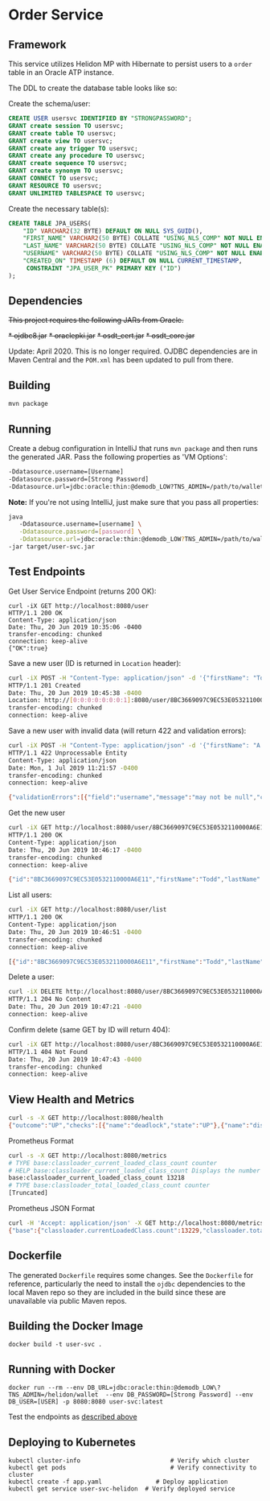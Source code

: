 # Order Service

## Framework

This service utilizes Helidon MP with Hibernate to persist users to a `order` table in an Oracle ATP instance.



The DDL to create the database table looks like so:

Create the schema/user:

```sql
CREATE USER usersvc IDENTIFIED BY "STRONGPASSWORD";
GRANT create session TO usersvc;
GRANT create table TO usersvc;
GRANT create view TO usersvc;
GRANT create any trigger TO usersvc;
GRANT create any procedure TO usersvc;
GRANT create sequence TO usersvc;
GRANT create synonym TO usersvc;
GRANT CONNECT TO usersvc;
GRANT RESOURCE TO usersvc;
GRANT UNLIMITED TABLESPACE TO usersvc;
```

Create the necessary table(s):

```sql
CREATE TABLE JPA_USERS(
    "ID" VARCHAR2(32 BYTE) DEFAULT ON NULL SYS_GUID(), 
	"FIRST_NAME" VARCHAR2(50 BYTE) COLLATE "USING_NLS_COMP" NOT NULL ENABLE, 
	"LAST_NAME" VARCHAR2(50 BYTE) COLLATE "USING_NLS_COMP" NOT NULL ENABLE, 
	"USERNAME" VARCHAR2(50 BYTE) COLLATE "USING_NLS_COMP" NOT NULL ENABLE, 
	"CREATED_ON" TIMESTAMP (6) DEFAULT ON NULL CURRENT_TIMESTAMP, 
	 CONSTRAINT "JPA_USER_PK" PRIMARY KEY ("ID")
);
```

## Dependencies

~~This project requires the following JARs from Oracle.~~

~~* ojdbc8.jar~~
~~* oraclepki.jar~~
~~* osdt_cert.jar~~
~~* osdt_core.jar~~

Update: April 2020. This is no longer required. OJDBC dependencies are in Maven Central and the `POM.xml` has been updated to pull from there.

## Building

```bash
mvn package
```

## Running

Create a debug configuration in IntelliJ that runs `mvn package` and then runs the generated JAR. Pass the following properties as 'VM Options':

```bash
-Ddatasource.username=[Username]
-Ddatasource.password=[Strong Password]
-Ddatasource.url=jdbc:oracle:thin:@demodb_LOW?TNS_ADMIN=/path/to/wallet
```

**Note:** If you're not using IntelliJ, just make sure that you pass all properties:
 
 ```bash
java 
    -Ddatasource.username=[username] \
    -Ddatasource.password=[password] \
    -Ddatasource.url=jdbc:oracle:thin:@demodb_LOW?TNS_ADMIN=/path/to/wallet \
-jar target/user-svc.jar
```

## Test Endpoints

Get User Service Endpoint (returns 200 OK):

```
curl -iX GET http://localhost:8080/user                                                                                                                                                    
HTTP/1.1 200 OK
Content-Type: application/json
Date: Thu, 20 Jun 2019 10:35:06 -0400
transfer-encoding: chunked
connection: keep-alive
{"OK":true}                                                          
```

Save a new user (ID is returned in `Location` header):

```bash
curl -iX POST -H "Content-Type: application/json" -d '{"firstName": "Todd", "lastName": "Sharp", "username": "recursivecodes"}' http://localhost:8080/user/save                            
HTTP/1.1 201 Created
Date: Thu, 20 Jun 2019 10:45:38 -0400
Location: http://[0:0:0:0:0:0:0:1]:8080/user/8BC3669097C9EC53E0532110000A6E11
transfer-encoding: chunked
connection: keep-alive
```

Save a new user with invalid data (will return 422 and validation errors):

```bash
curl -iX POST -H "Content-Type: application/json" -d '{"firstName": "A Really Long First Name That Will Be Longer Than 50 Chars", "lastName": null, "username": null}' http://localhost:8080/user/save                            
HTTP/1.1 422 Unprocessable Entity
Content-Type: application/json
Date: Mon, 1 Jul 2019 11:21:57 -0400
transfer-encoding: chunked
connection: keep-alive

{"validationErrors":[{"field":"username","message":"may not be null","currentValue":null},{"field":"lastName","message":"may not be null","currentValue":null},{"field":"firstName","message":"size must be between 0 and 50","currentValue":"A Really Long First Name That Will Be Longer Than 50 Chars"}]}%                                    
```

Get the new user

```bash
curl -iX GET http://localhost:8080/user/8BC3669097C9EC53E0532110000A6E11                                                                                                                   
HTTP/1.1 200 OK
Content-Type: application/json
Date: Thu, 20 Jun 2019 10:46:17 -0400
transfer-encoding: chunked
connection: keep-alive

{"id":"8BC3669097C9EC53E0532110000A6E11","firstName":"Todd","lastName":"Sharp","username":"recursivecodes","createdOn":"2019-06-20T14:45:38.509Z"}
```

List all users:

```bash
curl -iX GET http://localhost:8080/user/list                                                                                                                                               
HTTP/1.1 200 OK
Content-Type: application/json
Date: Thu, 20 Jun 2019 10:46:51 -0400
transfer-encoding: chunked
connection: keep-alive

[{"id":"8BC3669097C9EC53E0532110000A6E11","firstName":"Todd","lastName":"Sharp","username":"recursivecodes","createdOn":"2019-06-20T14:45:38.509Z"}]
```

Delete a user:

```bash
curl -iX DELETE http://localhost:8080/user/8BC3669097C9EC53E0532110000A6E11                                                                                                                
HTTP/1.1 204 No Content
Date: Thu, 20 Jun 2019 10:47:21 -0400
connection: keep-alive
```

Confirm delete (same GET by ID will return 404):

```bash
curl -iX GET http://localhost:8080/user/8BC3669097C9EC53E0532110000A6E11                                                                                                                   
HTTP/1.1 404 Not Found
Date: Thu, 20 Jun 2019 10:47:43 -0400
transfer-encoding: chunked
connection: keep-alive
```

## View Health and Metrics

```bash
curl -s -X GET http://localhost:8080/health                                                                                                                                                
{"outcome":"UP","checks":[{"name":"deadlock","state":"UP"},{"name":"diskSpace","state":"UP","data":{"free":"254.50 GB","freeBytes":273264726016,"percentFree":"54.73%","total":"465.02 GB","totalBytes":499313172480}},{"name":"heapMemory","state":"UP","data":{"free":"254.45 MB","freeBytes":266813240,"max":"4.00 GB","maxBytes":4294967296,"percentFree":"98.69%","total":"308.00 MB","totalBytes":322961408}}]}
```

Prometheus Format

```bash
curl -s -X GET http://localhost:8080/metrics                                                                                                                                               
# TYPE base:classloader_current_loaded_class_count counter
# HELP base:classloader_current_loaded_class_count Displays the number of classes that are currently loaded in the Java virtual machine.
base:classloader_current_loaded_class_count 13218
# TYPE base:classloader_total_loaded_class_count counter
[Truncated]
```

Prometheus JSON Format

```bash
curl -H 'Accept: application/json' -X GET http://localhost:8080/metrics                                                                                                                    
{"base":{"classloader.currentLoadedClass.count":13229,"classloader.totalLoadedClass.count":13229,"classloader.totalUnloadedClass.count":0,"cpu.availableProcessors":4,"cpu.systemLoadAverage":3.65185546875,"gc.G1 Old Generation.count":0,"gc.G1 Old Generation.time":0,"gc.G1 Young Generation.count":9,"gc.G1 Young Generation.time":118,"jvm.uptime":556886,"memory.committedHeap":322961408,"memory.maxHeap":4294967296,"memory.usedHeap":58893312,"thread.count":59,"thread.daemon.count":45,"thread.max.count":59},"vendor":{"grpc.requests.count":0,"grpc.requests.meter":{"count":0,"meanRate":0.0,"oneMinRate":0.0,"fiveMinRate":0.0,"fifteenMinRate":0.0},"requests.count":8,"requests.meter":{"count":8,"meanRate":0.014449382373834188,"oneMinRate":0.022447789926396358,"fiveMinRate":0.009851690967428134,"fifteenMinRate":0.005533794777883567}}}
```

## Dockerfile

The generated `Dockerfile` requires some changes. See the `Dockerfile` for reference, particularly the need to install the `ojdbc` dependencies to the local Maven repo so they are included in the build since these are unavailable via public Maven repos. 

## Building the Docker Image

```
docker build -t user-svc .
```

## Running with Docker

```
docker run --rm --env DB_URL=jdbc:oracle:thin:@demodb_LOW\?TNS_ADMIN=/helidon/wallet  --env DB_PASSWORD=[Strong Password] --env DB_USER=[USER] -p 8080:8080 user-svc:latest
```

Test the endpoints as [described above](#test-endpoints)

## Deploying to Kubernetes

```
kubectl cluster-info                         # Verify which cluster
kubectl get pods                             # Verify connectivity to cluster
kubectl create -f app.yaml               # Deploy application
kubectl get service user-svc-helidon  # Verify deployed service
```